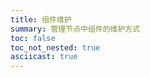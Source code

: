 ```yaml
---
title: 组件维护
summary: 管理节点中组件的维护方式
toc: false
toc_not_nested: true
asciicast: true
---
```


<div id="toc"></div>